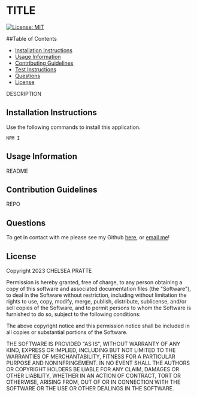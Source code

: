 # TITLE
  [![License: MIT](https://img.shields.io/badge/License-MIT-blue.svg)](https://opensource.org/licenses/MIT)
  
  ##Table of Contents
  * [Installation Instructions](#installation-instructions)
  * [Usage Information](#usage-information)
  * [Contributing Guidelines](#contributing-guidelines)
  * [Test Instructions](#test-instructions)
  * [Questions](#questions)
  * [License](#license)
  
  
  DESCRIPTION
  
  ## Installation Instructions
  Use the following commands to install this application.
  ```
  NPM I
  ```
  
  ## Usage Information
  README
  
  ## Contribution Guidelines
  REPO
  
  ## Questions
  To get in contact with me please see my Github [here](https.github.com/undefined), or [email me](mailto:undefined)!
  
  ## License
  Copyright 2023 CHELSEA PRATTE
  
  Permission is hereby granted, free of charge, to any person obtaining a copy of this software and associated documentation files (the "Software"), to deal in the Software without restriction, including without limitation the rights to use, copy, modify, merge, publish, distribute, sublicense, and/or sell copies of the Software, and to permit persons to whom the Software is furnished to do so, subject to the following conditions:
  
  The above copyright notice and this permission notice shall be included in all copies or substantial portions of the Software.
  
  THE SOFTWARE IS PROVIDED "AS IS", WITHOUT WARRANTY OF ANY KIND, EXPRESS OR IMPLIED, INCLUDING BUT NOT LIMITED TO THE WARRANTIES OF MERCHANTABILITY, FITNESS FOR A PARTICULAR PURPOSE AND NONINFRINGEMENT. IN NO EVENT SHALL THE AUTHORS OR COPYRIGHT HOLDERS BE LIABLE FOR ANY CLAIM, DAMAGES OR OTHER LIABILITY, WHETHER IN AN ACTION OF CONTRACT, TORT OR OTHERWISE, ARISING FROM, OUT OF OR IN CONNECTION WITH THE SOFTWARE OR THE USE OR OTHER DEALINGS IN THE SOFTWARE.